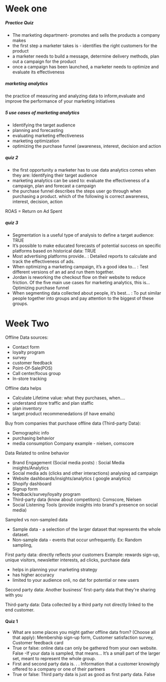 # Week one

##### Practice Quiz 
- The marketing department- promotes and sells the products a company makes 
- the first step a marketer takes is - identifies the right customers for the product 
- a marketer needs to build a message, determine delivery methods, plan out a campaign for the product 
- once a campaign has been launched, a marketer needs to optimize and evaluate its effectiveness 

##### marketing analytics
the practice of measuring and analyzing data to inform,evaluate and improve the performance of your marketing initiatives 

##### 5 use cases of marketing analytics 
- Identifying the target audience 
- planning and forecasting 
- evaluating marketing effectiveness 
- marketing optimization 
- optimizing the purchase funnel  (awareness, interest, decision and action 

##### quiz 2
- the first opportunity a marketer has to use data analytics comes when they are: 
Identifying their target audience 
- marketing analytics can be used to: evaluate the effectiveness of a campaign, plan and forecast a campaign 
- the purchase funnel describes the steps user go through when purchasing a product.  which of the following is correct 
awareness, interest, decision, action 

ROAS = Return on Ad Spent

##### quiz 3
- Segmentation is a useful type of analysis to define a target audience: TRUE
- It’s possible to make educated forecasts of potential success on specific platforms based on historical data: TRUE
- Most advertising platforms provide.. : Detailed reports to calculate and track the effectiveness of ads.
- When optimizing a marketing campaign, it’s a good idea to... : Test different versions of an ad and run them together.
- Jordan is reworking the checkout flow on their website to reduce friction. Of the five main use cases for marketing analytics, this is... 
  Optimizing purchase funnel
- When segmenting data collected about people, it’s best... : 
To put similar people together into groups and pay attention to the biggest of these groups.


# Week Two
Offline Data sources:
- Contact form
- loyalty program
- survey
- customer feedback
- Point-Of-Sale(POS)
- Call center/focus group
- In-store tracking

Offline data helps
- Calculate Lifetime value: what they purchases, when....
- understand store traffic and plan staffic
- plan inventory
- target product recommenedations (if have emails)

Buy from companies that purchase offline data (Third-party Data):
- Demographic info
- purchasing behavior
- media consumption
Company example - nielsen, comscore

Data Related to online behavior
- Brand Engagement (Social media posts) : Social Media insights/Analytics
- Social media ads (clicks and other interactions) analysing ad campaign
- Website dashboards/insights/analytics ( google analytics)
- Shopify dashboard
- Signup form
- feedback/survey/loyalty program
- Third-party data (know about competitors): Comscore, Nielsen
- Social Listening Tools (provide insights into brand's presence on social media)

Sampled vs non-sampled data
- Sample data - a selection of the larger dataset that represents the whole dataset. 
- Non-sample data - events that occur unfrequently. Ex: Random sampling, 

First party data:
directly reflects your customers
Example: rewards sign-up, unique visitors, newsletter interests, ad clicks, purchase data
- helps in planning your marketing strategy
- has higher accuracy
- limited to your audience onli, no dat for potential or new users

Second party data:
Another business' first-party data that they're sharing with you

Third-party data: Data collected by a third party not directly linked to the end customer.

#### Quiz 1
- What are some places you might gather offline data from? (Choose all that apply): 
Membership sign-up form, Customer satisfaction survey, Customer feedback card
- True or false: online data can only be gathered from your own website. False
-If your data is sampled, that means... 
It’s a small part of the larger set, meant to represent the whole group.
- First and second party data is. . .
Information that a customer knowingly offered to a company or one of their partners
- True or false: Third party data is just as good as first party data. False


